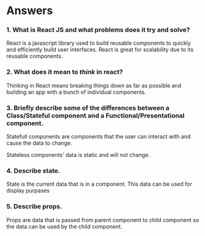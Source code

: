 # Answers

### 1. What is React JS and what problems does it try and solve?

React is a javascript library used to build reusable components to quickly and efficiently build user interfaces. React is great for scalability due to its reusable components.

### 2. What does it mean to _think_ in react?

Thinking in React means breaking things down as far as possible and building an app with a bunch of individual components.

### 3. Briefly describe some of the differences between a Class/Stateful component and a Functional/Presentational component.

Statefull components are components that the user can interact with and cause the data to change.

Stateless components' data is static and will not change.

### 4. Describe state.

State is the current data that is in a component. This data can be used for display purpases

### 5. Describe props.

Props are data that is passed from parent component to child component so the data can be used by the child component.
